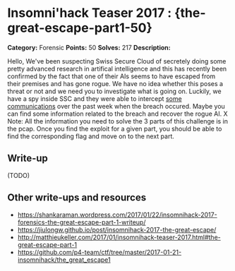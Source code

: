 # Insomni'hack Teaser 2017 : {the-great-escape-part1-50}

**Category:** Forensic
**Points:** 50
**Solves:** 217
**Description:**

Hello,
We've been suspecting Swiss Secure Cloud of secretely doing some pretty advanced research in artifical intelligence and this has recently been confirmed by the fact that one of their AIs seems to have escaped from their premises and has gone rogue. We have no idea whether this poses a threat or not and we need you to investigate what is going on.
Luckily, we have a spy inside SSC and they were able to intercept [some communications](TheGreatEscape.pcapng) over the past week when the breach occured. Maybe you can find some information related to the breach and recover the rogue AI.
X
Note: All the information you need to solve the 3 parts of this challenge is in the pcap. Once you find the exploit for a given part, you should be able to find the corresponding flag and move on to the next part.

## Write-up

(TODO)

## Other write-ups and resources

* https://shankaraman.wordpress.com/2017/01/22/insomnihack-2017-forensics-the-great-escape-part-1-writeup/
* https://jiulongw.github.io/post/insomnihack-2017-the-great-escape/
* http://matthieukeller.com/2017/01/insomnihack-teaser-2017.html#the-great-escape-part-1
* https://github.com/p4-team/ctf/tree/master/2017-01-21-insomnihack/the_great_escape1
